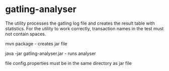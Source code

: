 # gatling-analyser

The utility processes the gatling log file and creates the result table with statistics.
For the utility to work correctly, transaction names in the test must not contain spaces.

mvn package - creates jar file

java -jar gatling-analyser.jar - runs analyser
  
file config.properties must be in the same directory as jar file
